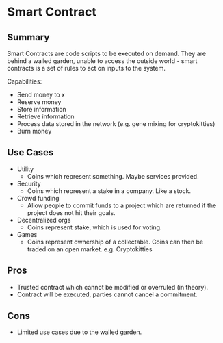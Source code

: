 # Smart Contract

## Summary

Smart Contracts are code scripts to be executed on demand.  They are behind a walled garden, unable to access the outside world - smart contracts is a set of rules to act on inputs to the system.

Capabilities:

 - Send money to x
 - Reserve money
 - Store information
 - Retrieve information
 - Process data stored in the network (e.g. gene mixing for cryptokitties)
 - Burn money

## Use Cases

 - Utility
    - Coins which represent something.  Maybe services provided.
 - Security
     - Coins which represent a stake in a company.  Like a stock.
 - Crowd funding
     - Allow people to commit funds to a project which are returned if the project does not hit their goals.
 - Decentralized orgs
    - Coins represent stake, which is used for voting.
 - Games
    - Coins represent ownership of a collectable.  Coins can then be traded on an open market.  e.g. Cryptokitties

## Pros

 - Trusted contract which cannot be modified or overruled (in theory).
 - Contract will be executed, parties cannot cancel a commitment.

## Cons

 - Limited use cases due to the walled garden.